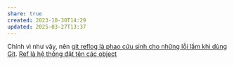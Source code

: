 ```yaml
---
share: true
created: 2023-10-30T14:29
updated: 2025-03-27T13:37
---
```

Chính vì như vậy, nên [git reflog là phao cứu sinh cho những lỗi lầm khi dùng Git](./git%20reflog%20l%C3%A0%20phao%20c%E1%BB%A9u%20sinh%20cho%20nh%E1%BB%AFng%20l%E1%BB%97i%20l%E1%BA%A7m%20khi%20d%C3%B9ng%20Git.md).
[Ref là hệ thống đặt tên các object](./Ref%20l%C3%A0%20h%E1%BB%87%20th%E1%BB%91ng%20%C4%91%E1%BA%B7t%20t%C3%AAn%20c%C3%A1c%20object.md)
